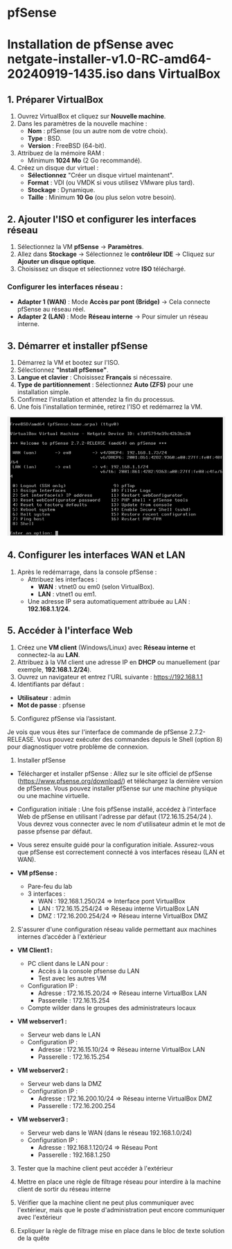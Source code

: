 # pfSense

# Installation de pfSense avec netgate-installer-v1.0-RC-amd64-20240919-1435.iso dans VirtualBox

## 1. Préparer VirtualBox

1. Ouvrez VirtualBox et cliquez sur **Nouvelle machine**.
2. Dans les paramètres de la nouvelle machine :
   - **Nom** : pfSense (ou un autre nom de votre choix).
   - **Type** : BSD.
   - **Version** : FreeBSD (64-bit).
3. Attribuez de la mémoire RAM :
   - Minimum **1024 Mo** (2 Go recommandé).
4. Créez un disque dur virtuel :
   - **Sélectionnez** "Créer un disque virtuel maintenant".
   - **Format** : VDI (ou VMDK si vous utilisez VMware plus tard).
   - **Stockage** : Dynamique.
   - **Taille** : Minimum **10 Go** (ou plus selon votre besoin).

## 2. Ajouter l'ISO et configurer les interfaces réseau

1. Sélectionnez la VM **pfSense** → **Paramètres**.
2. Allez dans **Stockage** → Sélectionnez le **contrôleur IDE** → Cliquez sur **Ajouter un disque optique**.
3. Choisissez un disque et sélectionnez votre **ISO** téléchargé.

### Configurer les interfaces réseau :
- **Adapter 1 (WAN)** : Mode **Accès par pont (Bridge)** → Cela connecte pfSense au réseau réel.
- **Adapter 2 (LAN)** : Mode **Réseau interne** → Pour simuler un réseau interne.

## 3. Démarrer et installer pfSense

1. Démarrez la VM et bootez sur l'ISO.
2. Sélectionnez **"Install pfSense"**.
3. **Langue et clavier** : Choisissez **Français** si nécessaire.
4. **Type de partitionnement** : Sélectionnez **Auto (ZFS)** pour une installation simple.
5. Confirmez l'installation et attendez la fin du processus.
6. Une fois l'installation terminée, retirez l'ISO et redémarrez la VM.

![installation pfsense](https://github.com/KAOUTARBAH/pfSense/blob/main/images/installation-pfsense.png)


## 4. Configurer les interfaces WAN et LAN

1. Après le redémarrage, dans la console pfSense :
   - Attribuez les interfaces :
     - **WAN** : vtnet0 ou em0 (selon VirtualBox).
     - **LAN** : vtnet1 ou em1.
   - Une adresse IP sera automatiquement attribuée au LAN : **192.168.1.1/24**.

## 5. Accéder à l'interface Web

1. Créez une **VM client** (Windows/Linux) avec **Réseau interne** et connectez-la au **LAN**.
2. Attribuez à la VM client une adresse IP en **DHCP** ou manuellement (par exemple, **192.168.1.2/24**).
3. Ouvrez un navigateur et entrez l'URL suivante : https://192.168.1.1
4. Identifiants par défaut :
- **Utilisateur** : admin
- **Mot de passe** : pfsense
5. Configurez pfSense via l’assistant.



















Je vois que vous êtes sur l'interface de commande de pfSense 2.7.2-RELEASE. Vous pouvez exécuter des commandes depuis le Shell (option 8) pour diagnostiquer votre problème de connexion.

1. Installer pfSense
- Télécharger et installer pfSense : Allez sur le site officiel de pfSense (https://www.pfsense.org/download/) et téléchargez la dernière version de pfSense. Vous pouvez installer pfSense sur une machine physique ou une machine virtuelle.

- Configuration initiale : Une fois pfSense installé, accédez à l'interface Web de pfSense en utilisant l'adresse par défaut (172.16.15.254/24 ). Vous devrez vous connecter avec le nom d'utilisateur admin et le mot de passe pfsense par défaut.

- Vous serez ensuite guidé pour la configuration initiale. Assurez-vous que pfSense est correctement connecté à vos interfaces réseau (LAN et WAN).

- **VM pfSense :**
    
    - Pare-feu du lab
    - 3 interfaces :
        - WAN : 192.168.1.250/24 => Interface pont VirtualBox
        - LAN : 172.16.15.254/24 => Réseau interne VirtualBox LAN
        - DMZ : 172.16.200.254/24 => Réseau interne VirtualBox DMZ

2. S'assurer d'une configuration réseau valide permettant aux machines internes d’accéder à l'extérieur
- **VM Client1 :**
    
    - PC client dans le LAN pour :
        - Accès à la console pfsense du LAN
        - Test avec les autres VM
    - Configuration IP :
        - Adresse : 172.16.15.20/24 => Réseau interne VirtualBox LAN
        - Passerelle : 172.16.15.254
    - Compte wilder dans le groupes des administrateurs locaux

- **VM webserver1 :**
    
    - Serveur web dans le LAN
    - Configuration IP :
        - Adresse : 172.16.15.10/24 => Réseau interne VirtualBox LAN
        - Passerelle : 172.16.15.254
- **VM webserver2 :**
    
    - Serveur web dans la DMZ
    - Configuration IP :
        - Adresse : 172.16.200.10/24 => Réseau interne VirtualBox DMZ
        - Passerelle : 172.16.200.254
- **VM webserver3 :**
    
    - Serveur web dans le WAN (dans le réseau 192.168.1.0/24)
    - Configuration IP :
        - Adresse : 192.168.1.120/24 => Réseau Pont
        - Passerelle : 192.168.1.250

3. Tester que la machine client peut accéder à l'extérieur


4. Mettre en place une règle de filtrage réseau pour interdire à la machine client de sortir du réseau interne
5. Vérifier que la machine client ne peut plus communiquer avec l'extérieur, mais que le poste d'administration peut encore communiquer avec l'extérieur
6. Expliquer la règle de filtrage mise en place dans le bloc de texte solution de la quête
